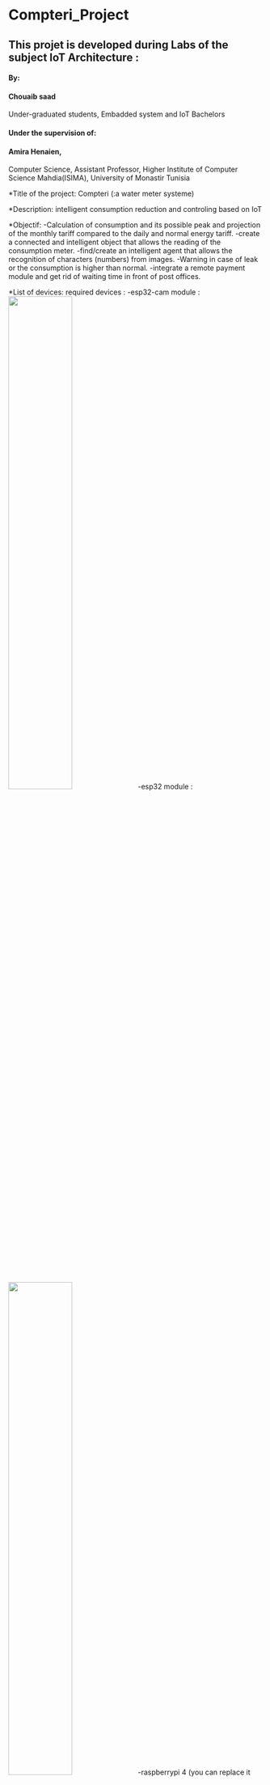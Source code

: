 # Compteri_Project

## This projet is developed during Labs of the subject IoT Architecture :

#### By:
#### Chouaib saad

Under-graduated students, 
Embadded system and IoT Bachelors 


#### Under the supervision of:
#### Amira Henaien, 
Computer Science, Assistant Professor,
Higher Institute of Computer Science Mahdia(ISIMA),
University of Monastir Tunisia


*Title of the project:
Compteri (:a water meter systeme)

*Description:
intelligent consumption reduction and controling based on IoT

*Objectif:
-Calculation of consumption and its possible peak and projection of the monthly tariff compared to the daily and normal energy tariff.
-create a connected and intelligent object that allows the reading of the consumption meter.
-find/create an intelligent agent that allows the recognition of characters (numbers) from images.
-Warning in case of leak or the consumption is higher than normal.
-integrate a remote payment module and get rid of waiting time in front of post offices.

*List of devices:
required devices  :
-esp32-cam module :
<img src="![esp32cam](https://user-images.githubusercontent.com/106425884/209489181-06fce8cf-c6a2-43c4-96e8-3ebde009d16f.jpg)" width="50%" height="50%">
-esp32 module :
<img src="![esp32](https://user-images.githubusercontent.com/106425884/209489196-016231f0-73d0-480d-b7e3-cb623f3e8a24.jpg)
" width="50%" height="50%">
-raspberrypi 4 (you can  replace it with laptop) : 
<img src="![Rpi4](https://user-images.githubusercontent.com/106425884/209489201-702fc9c4-ccac-484b-bc94-728e968df215.jpg)
" width="50%" height="50%">
for security system you need : (not necessarly) 
-PIR sensor :
<img src="![download](https://user-images.githubusercontent.com/106425884/209489241-6426a0bc-49d7-4619-a44c-db60e4ac4a19.jpg)
" width="50%" height="50%">
-jumper wires :
<img src="![jumper wires](https://user-images.githubusercontent.com/106425884/209489223-143ffd82-a10c-4d82-9035-2729156682b3.png)
" width="50%" height="50%">
-Electronic Door Lock :
<img src="![serrure](https://user-images.githubusercontent.com/106425884/209489048-caf90bea-7eb2-4f76-8927-cdf57a904c61.jpg)
" width="50%" height="50%">





-First you need to download the zip file of the project which contains all the files and source codes we need.

### =>install the mobile app<=
-Download and install the mobile app : compteri app .

### =>install frimware on the esp32-cam<=
1)fixe the camera position with video streaming sketch .
2)install python from microsoft store .
3)instal the model frimware from github .
5)unzip the folder
5)copy the content of sdcard folder on a sdcard <=16GB and formatted with fat32
6)modify wlan.ini and enter username and password of your home wifi
7)connect the esp32-cam to your computer
8)insert the prepared sdcard (lust be equal or less than 16gb )

=>open command line or powershell and :
9)install the required python libraries and esp tools with:
sudo apt-get install python3-pip
sudo pip install esptool

10)navigate to the firmware folder and enter the following commands :

*Change to the directory of the loaded firmware! :
exemple :
cd C:\Users\chouaieb saad\Desktop\projet github\le module learning pour esp32-cam (pour le calcule de consommation)\firmware
*Connect the ESP32 via USB to the computer and run these lines of codes:
esptool.py.exe erase_flash
esptool.py.exe write_flash 0x01000 bootloader.bin 0x08000 partitions.bin 0x10000 firmware.bin
=> the installation should complete succesfully !

<img src="![installation de frimware sur esp32-cam](https://user-images.githubusercontent.com/106425884/209493973-3f1de797-60be-481d-93ff-db63131bd6a8.PNG)
" width="50%" height="50%">

en cas d'erreurs :
*[su_spoiler title=”You get an error message that the ESPtool would not be present?” initial_state=”collapse”] :
pip show -f esptool

### =>upload the security module on esp32<=
-the cose is located on "code module de securite esp32.ino" run and upload the code using arduino ide with micro-usb  cable .


### =>install the broaker<=
install the broaker on the raspberrypi 4 or on laptop  :
-download and install mosquitto client server on your systeme using the offical site : https://mosquitto.org/download/
-start the server with the following commands (nb : change the ip address with yours!)
-open the command prompt and visit the mosquitto files location :
cd C:\Program Files\mosquitto
-and start the server with this command :
mosquitto -v -c test.conf

<img src="![broker screenshot](https://user-images.githubusercontent.com/106425884/209494218-40f85624-f4f8-4cb3-aa8f-dd152efe0c1c.PNG)
" width="50%" height="50%">



-you can subscribe to the server with (example of ip address) :
mosquitto_sub -h 192.168.0.4 -t compteur/coutMesuree -d

### =>setup & connections<=

1)"compteri" carton model:
<img src="![photo reel2](https://user-images.githubusercontent.com/106425884/209491827-d3394bc7-1f32-452d-b5f4-4c80700ba7eb.jpg)
" width="50%" height="50%">
<img src="![photo reel](https://user-images.githubusercontent.com/106425884/209491834-a95febcc-166d-4afb-bfd2-bc063bf20996.jpg)
" width="50%" height="50%">

2) for the best result and experience use 3D printer :
<img src![watermeter_all](https://user-images.githubusercontent.com/106425884/209492126-9c536493-1ad6-49ca-91e9-6a30c310729c.jpg)
" width="50%" height="50%">


-esp32-cam flash diagram :

-methode1 :
<img src="![wiring](https://user-images.githubusercontent.com/106425884/209492564-bc6d91ce-f0bc-441d-b5c2-cc620b95d539.png)
" width="50%" height="50%">
-methode2 :
<img src![flash](https://user-images.githubusercontent.com/106425884/209493542-79aa86db-877d-4be7-8b9b-225dc965c661.png)
" width="50%" height="50%">


esp32 + delonaide door lock module :

<img src="![esp32+dor lock](https://user-images.githubusercontent.com/106425884/209493609-e3ca9d7c-c2be-4968-a684-f74563e424ce.jpg)
" width="50%" height="50%">


esp32 + PIR sensor diagram :
<img src="![pir](https://user-images.githubusercontent.com/106425884/209493633-73fb1de8-95a0-4fa9-957b-46d89f792021.jpg)
" width="50%" height="50%">


### Congratulation your project is ready :) !



**dashboard
<img src="![watermeter](https://user-images.githubusercontent.com/106425884/209493813-6b28c5d2-ac5c-473d-9261-68c5ff9ce15d.jpg)
" width="50%" height="50%">



**mobile application :

https://user-images.githubusercontent.com/106425884/209493831-5853e501-bccb-4adf-a828-69d4fe39999a.mp4






